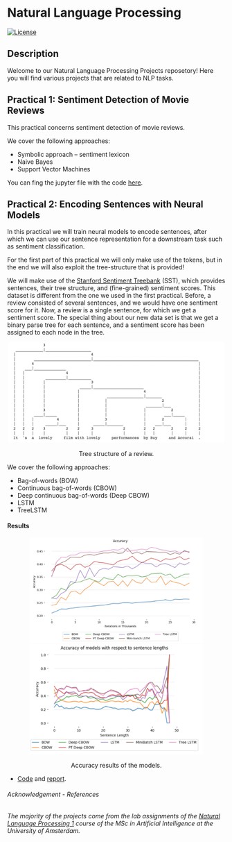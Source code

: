 # Natural Language Processing
[![License](http://img.shields.io/:license-mit-blue.svg)](LICENSE)

## Description
Welcome to our Natural Language Processing Projects reposetory! Here you will find various projects that are related to NLP tasks.

## Practical 1: Sentiment Detection of Movie Reviews

This practical concerns sentiment detection of movie reviews. 

We cover the following approaches:
- Symbolic approach – sentiment lexicon
- Naive Bayes
- Support Vector Machines 

You can fing the jupyter file with the code [here](practical_1/NLP1_Practical_I.ipynb).



## Practical 2: Encoding Sentences with Neural Models

In this practical we will train neural models to encode sentences, after which we can use our sentence representation for a downstream task such as sentiment classification.

For the first part of this practical we will only make use of the tokens, but in the end we will also exploit the tree-structure that is provided!


We will make use of the [Stanford Sentiment Treebank](https://nlp.stanford.edu/sentiment/) (SST), which provides sentences, their tree structure, and (fine-grained) sentiment scores.
This dataset is different from the one we used in the first practical. 
Before, a review consisted of several sentences, and we would have one sentiment score for it. Now, a review is a single sentence, for which we get a sentiment score. The special thing about our new data set is that we get a binary parse tree for each sentence, and a sentiment score has been assigned to each node in the tree.

<p align="center">
  <img src="readme_imgs/tree.png" width="500" />
</p>
<p align="center">
    Tree structure of a review.
</p>

We cover the following approaches:
- Bag-of-words (BOW)
- Continuous bag-of-words (CBOW)
- Deep continuous bag-of-words (Deep CBOW)
- LSTM
- TreeLSTM

#### Results
<p align="center">
  <img src="readme_imgs/results_plot_2.png" width="400" />
  <img src="readme_imgs/results_plot2_2.png" width="400" />
</p>
<p align="center">
    Accuracy results of the models.
</p>

- [Code](practical_2/NLP1_Practical_II.ipynb) and  [report](practical_2/report.pdf).


###### _Acknowledgement - References_

_The majority of the projects come from the lab assignments of the [Natural Language Processing 1](http://coursecatalogue.uva.nl/xmlpages/page/2018-2019-en/search-course/course/63075) course of the MSc in Artificial Intelligence at the University of Amsterdam._